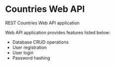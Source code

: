 # Countries Web API
REST Countries Web API application

Web API application provides features listed below:
- Database CRUD operations
- User registration
- User login
- Password hashing
